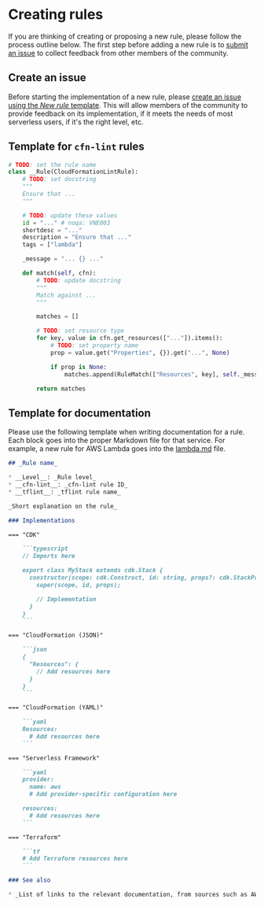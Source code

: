 Creating rules
==============

If you are thinking of creating or proposing a new rule, please follow the process outline below. The first step before adding a new rule is to [submit an issue](#create-an-issue) to collect feedback from other members of the community.

## Create an issue

Before starting the implementation of a new rule, please [create an issue using the _New rule_ template](https://github.com/awslabs/serverless-rules/issues/new?assignees=&labels=feature-request%2C+triage&template=rule.md&title=). This will allow members of the community to provide feedback on its implementation, if it meets the needs of most serverless users, if it's the right level, etc.

## Template for `cfn-lint` rules

```python
# TODO: set the rule name
class __Rule(CloudFormationLintRule):
    # TODO: set docstring
    """
    Ensure that ...
    """

    # TODO: update these values
    id = "..." # noqa: VNE003
    shortdesc = "..."
    description = "Ensure that ..."
    tags = ["lambda"]

    _message = "... {} ..."

    def match(self, cfn):
        # TODO: update docstring
        """
        Match against ...
        """

        matches = []

        # TODO: set resource type
        for key, value in cfn.get_resources(["..."]).items():
            # TODO: set property name
            prop = value.get("Properties", {}).get("...", None)

            if prop is None:
                matches.append(RuleMatch(["Resources", key], self._message.format(key)))

        return matches
```

## Template for documentation

Please use the following template when writing documentation for a rule. Each block goes into the proper Markdown file for that service. For example, a new rule for AWS Lambda goes into the [lambda.md](../rules/lambda.md) file.

~~~markdown
## _Rule name_

* __Level__: _Rule level_
* __cfn-lint__: _cfn-lint rule ID_
* __tflint__: _tflint rule name_

_Short explanation on the rule_

### Implementations

=== "CDK"

    ```typescript
    // Imports here

    export class MyStack extends cdk.Stack {
      constructor(scope: cdk.Construct, id: string, props?: cdk.StackProps) {
        super(scope, id, props);

        // Implementation
      }
    }
    ```

=== "CloudFormation (JSON)"

    ```json
    {
      "Resources": {
        // Add resources here
      }
    }
    ```

=== "CloudFormation (YAML)"

    ```yaml
    Resources:
      # Add resources here
    ```

=== "Serverless Framework"

    ```yaml
    provider:
      name: aws
      # Add provider-specific configuration here

    resources:
      # Add resources here
    ```

=== "Terraform"

    ```tf
    # Add Terraform resources here
    ```

### See also

* _List of links to the relevant documentation, from sources such as AWS Well-Architected, service documentation, etc._
~~~